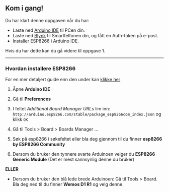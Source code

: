 ## Kom i gang! 

Du har klart denne oppgaven når du har: 
* Laste ned [Arduino IDE](https://www.arduino.cc/en/Main/Software) til PCen din.
* Laste ned [Blynk](https://www.blynk.cc/getting-started/) til Smarttelfonen din, og fått en Auth-token på e-post.
* Installer ESP8266 i Arduino IDE.

Hvis du har dette kan du gå videre til oppgave 1.

---
### Hvordan installere ESP8266 

For en mer detaljert guide enn den under kan [klikke her](https://randomnerdtutorials.com/how-to-install-esp8266-board-arduino-ide/)

1. Åpne **Arduino IDE** 
2. Gå til **Preferences** 
3. I feltet *Additional Board Manager URLs* lim inn: `http://arduino.esp8266.com/stable/package_esp8266com_index.json` og klikk `OK`
4. Gå til Tools > Board > Boards Manager ... 
5. Søk på esp8266 i søkefeltet eller bla deg gjennom til du finner **esp8266 by ESP8266 Community** 


6. Dersom du bruker den tynnere svarte Arduinoen velger du **ESP8266 Generic Module** (Det er mest sannsynlig denne du bruker)
  
**ELLER**
* Dersom du bruker den blå lede brede Arduinoen: Gå til Tools > Board. Bla deg ned til du finner **Wemos D1 R1** og velg denne.